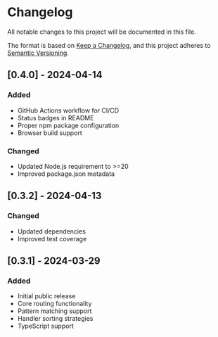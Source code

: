 # Changelog

All notable changes to this project will be documented in this file.

The format is based on [Keep a Changelog](https://keepachangelog.com/en/1.0.0/),
and this project adheres to [Semantic Versioning](https://semver.org/spec/v2.0.0.html).

## [0.4.0] - 2024-04-14

### Added
- GitHub Actions workflow for CI/CD
- Status badges in README
- Proper npm package configuration
- Browser build support

### Changed
- Updated Node.js requirement to >=20
- Improved package.json metadata

## [0.3.2] - 2024-04-13

### Changed
- Updated dependencies
- Improved test coverage

## [0.3.1] - 2024-03-29

### Added
- Initial public release
- Core routing functionality
- Pattern matching support
- Handler sorting strategies
- TypeScript support 